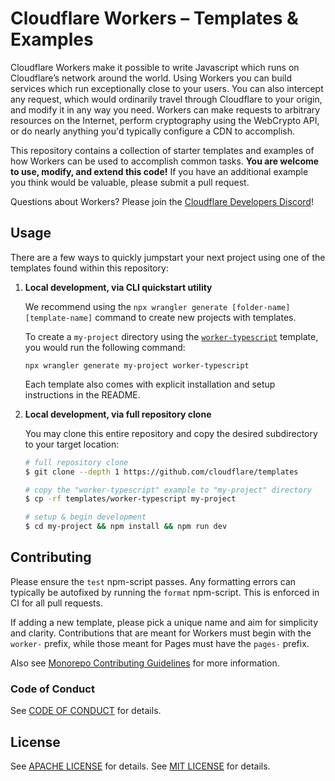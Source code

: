 # Cloudflare Workers – Templates & Examples

Cloudflare Workers make it possible to write Javascript which runs on Cloudflare’s network around the world. Using Workers you can build services which run exceptionally close to your users. You can also intercept any request, which would ordinarily travel through Cloudflare to your origin, and modify it in any way you need. Workers can make requests to arbitrary resources on the Internet, perform cryptography using the WebCrypto API, or do nearly anything you'd typically configure a CDN to accomplish.

This repository contains a collection of starter templates and examples of how Workers can be used to accomplish common tasks.
 **You are welcome to use, modify, and extend this code!** If you have an additional example you think would be valuable, please submit a pull request.

Questions about Workers? Please join the [Cloudflare Developers Discord](https://workers.community/)!

## Usage

There are a few ways to quickly jumpstart your next project using one of the templates found within this repository:

1. **Local development, via CLI quickstart utility**

   We recommend using the `npx wrangler generate [folder-name] [template-name]` command to create new projects with templates.

   To create a `my-project` directory using the [`worker-typescript`](/worker-typescript) template, you would run the following command:

   `npx wrangler generate my-project worker-typescript`

   Each template also comes with explicit installation and setup instructions in the README.

1. **Local development, via full repository clone**

   You may clone this entire repository and copy the desired subdirectory to your target location:

   ```sh
   # full repository clone
   $ git clone --depth 1 https://github.com/cloudflare/templates

   # copy the "worker-typescript" example to "my-project" directory
   $ cp -rf templates/worker-typescript my-project

   # setup & begin development
   $ cd my-project && npm install && npm run dev
   ```

## Contributing
Please ensure the `test` npm-script passes. Any formatting errors can typically be autofixed by running the `format` npm-script. This is enforced in CI for all pull requests.

If adding a new template, please pick a unique name and aim for simplicity and clarity. Contributions that are meant for Workers must begin with the `worker-` prefix, while those meant for Pages must have the `pages-` prefix.

Also see [Monorepo Contributing Guidelines](../../CONTRIBUTING.md) for more information.

### Code of Conduct
See [CODE OF CONDUCT](../../CODE_OF_CONDUCT.md) for details.

## License
See [APACHE LICENSE](../../LICENSE-MIT) for details.
See [MIT LICENSE](../../LICENSE-APACHE) for details.
